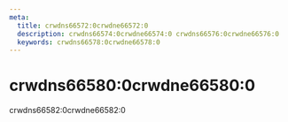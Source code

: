 ```yaml
---
meta:
  title: crwdns66572:0crwdne66572:0
  description: crwdns66574:0crwdne66574:0 crwdns66576:0crwdne66576:0
  keywords: crwdns66578:0crwdne66578:0
---
```


# crwdns66580:0crwdne66580:0
crwdns66582:0crwdne66582:0

<entry-ad />

<endmatter />
